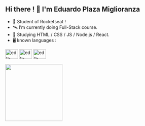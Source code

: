 ## Hi there ! 👋 I'm Eduardo Plaza Miglioranza

- 🚀 Student of Rocketseat !
- 🛰️ I’m currently doing Full-Stack course.
- 🔭 Studying HTML / CSS / JS / Node.js / React.
- 🖥️ known languages :
<div>
  <img align="center" alt="edu-HTML" height="30" width="40" src="https://cdn.jsdelivr.net/gh/devicons/devicon@latest/icons/html5/html5-original.svg" />
  <img align="center" alt="edu-CSS" height="30" width="40" src="https://cdn.jsdelivr.net/gh/devicons/devicon@latest/icons/css3/css3-original.svg" " />
  <img align="center" alt="edu-CSS" height="30" width="40" src="https://cdn.jsdelivr.net/gh/devicons/devicon@latest/icons/python/python-original.svg" />
</div>
<br>

<div>
  <img height="180em" src="https://github-readme-stats.vercel.app/api/top-langs/?username=EduMiglioranza&layout=compact&langs_count=16&theme=dark"/>
</div>


